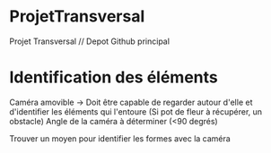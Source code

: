 # ProjetTransversal
Projet Transversal // Depot Github principal

# Identification des éléments 
Caméra amovible -> Doit être capable de regarder autour d'elle et d'identifier les éléments qui l'entoure 
(Si pot de fleur à récupérer, un obstacle)
Angle de la caméra à déterminer (<90 degrés)

Trouver un moyen pour identifier les formes avec la caméra

